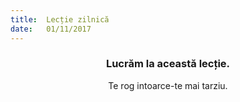 ```yaml
---
title:  Lecție zilnică
date:   01/11/2017
---
```


### <center>Lucrăm la această lecție.</center>
<center>Te rog intoarce-te mai tarziu.</center>